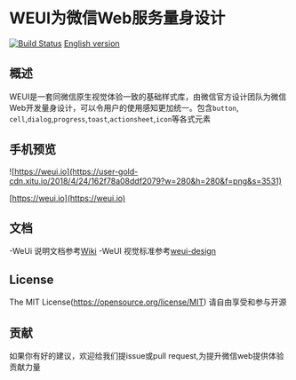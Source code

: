 WEUI为微信Web服务量身设计
===
[![Build Status](https://user-gold-cdn.xitu.io/2018/4/24/162f7821139fc1c8)](https://travis-ci.org/Tecent/weui)
[English version](README.md)

## 概述

WEUI是一套同微信原生视觉体验一致的基础样式库，由微信官方设计团队为微信Web开发量身设计，可以令用户的使用感知更加统一。包含`button`,
`cell`,`dialog`,`progress`,`toast`,`actionsheet`,`icon`等各式元素

## 手机预览

![https://weui.io](https://user-gold-cdn.xitu.io/2018/4/24/162f78a08ddf2079?w=280&h=280&f=png&s=3531)

[https://weui.io](https://weui.io)

## 文档
-WeUi 说明文档参考[Wiki](https://github.com/Tencent/weui/wiki)
-WeUI 视觉标准参考[weui-design](https://github.com/weui/weui-design)

## License
The MIT License(https://opensource.org/license/MIT)
请自由享受和参与开源

## 贡献
如果你有好的建议，欢迎给我们提issue或pull request,为提升微信web提供体验贡献力量

